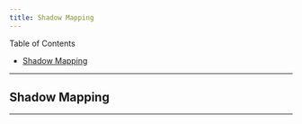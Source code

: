 ```yaml
---
title: Shadow Mapping
---
```


Table of Contents

- [Shadow Mapping](#shadow-mapping)

---

## Shadow Mapping

---
